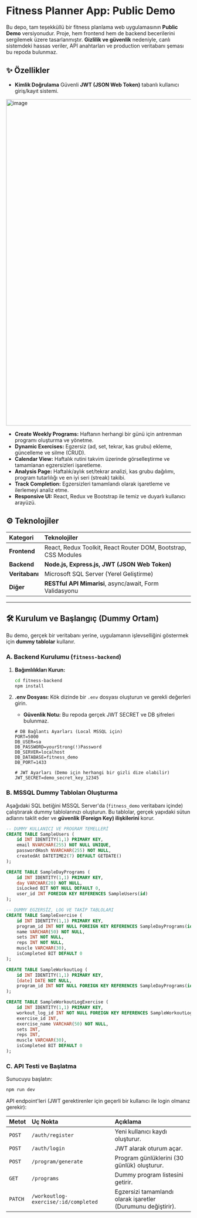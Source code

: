 

# Fitness Planner App: Public Demo

Bu depo, tam teşekküllü bir fitness planlama web uygulamasının **Public Demo** versiyonudur. Proje, hem frontend hem de backend becerilerini sergilemek üzere tasarlanmıştır. **Gizlilik ve güvenlik** nedeniyle, canlı sistemdeki hassas veriler, API anahtarları ve production veritabanı şeması bu repoda bulunmaz.

## ✨ Özellikler
  * **Kimlik Doğrulama** Güvenli **JWT (JSON Web Token)** tabanlı kullanıcı giriş/kayıt sistemi. 

  <img width="1899" height="890" alt="image" src="https://github.com/user-attachments/assets/98b92dfb-1fba-43e3-a218-f47b7c602fb2" />

  * **Create Weekly Programs:** Haftanın herhangi bir günü için antrenman programı oluşturma ve yönetme.
  * **Dynamic Exercises:** Egzersiz (ad, set, tekrar, kas grubu) ekleme, güncelleme ve silme (CRUD).
  * **Calendar View:** Haftalık rutini takvim üzerinde görselleştirme ve tamamlanan egzersizleri işaretleme.
  * **Analysis Page:** Haftalık/aylık set/tekrar analizi, kas grubu dağılımı, program tutarlılığı ve en iyi seri (streak) takibi.
  * **Track Completion:** Egzersizleri tamamlandı olarak işaretleme ve ilerlemeyi analiz etme.
  * **Responsive UI:** React, Redux ve Bootstrap ile temiz ve duyarlı kullanıcı arayüzü.
 

## ⚙️ Teknolojiler

| Kategori | Teknolojiler |
| :--- | :--- |
| **Frontend** | React, Redux Toolkit, React Router DOM, Bootstrap, CSS Modules |
| **Backend** | **Node.js, Express.js, JWT (JSON Web Token)** |
| **Veritabanı** | Microsoft SQL Server (Yerel Geliştirme) |
| **Diğer** | **RESTful API Mimarisi**, async/await, Form Validasyonu |

-----

## 🛠️ Kurulum ve Başlangıç (Dummy Ortam)

Bu demo, gerçek bir veritabanı yerine, uygulamanın işlevselliğini göstermek için **dummy tablolar** kullanır.

### A. Backend Kurulumu (`fitness-backend`)

1.  **Bağımlılıkları Kurun:**

    ```bash
    cd fitness-backend
    npm install
    ```

2.  **.env Dosyası:** Kök dizinde bir `.env` dosyası oluşturun ve gerekli değerleri girin.

      * **Güvenlik Notu:** Bu repoda gerçek JWT SECRET ve DB şifreleri bulunmaz.

    <!-- end list -->

    ```env
    # DB Bağlantı Ayarları (Local MSSQL için)
    PORT=5000
    DB_USER=sa
    DB_PASSWORD=yourStrong(!)Password
    DB_SERVER=localhost
    DB_DATABASE=fitness_demo
    DB_PORT=1433

    # JWT Ayarları (Demo için herhangi bir gizli dize olabilir)
    JWT_SECRET=demo_secret_key_12345
    ```

### B. MSSQL Dummy Tabloları Oluşturma

Aşağıdaki SQL betiğini MSSQL Server'da (`fitness_demo` veritabanı içinde) çalıştırarak dummy tablolarınızı oluşturun. Bu tablolar, gerçek yapıdaki sütun adlarını taklit eder ve **güvenlik (Foreign Key) ilişkilerini** korur.

```sql
-- DUMMY KULLANICI VE PROGRAM TEMELLERİ
CREATE TABLE SampleUsers (
    id INT IDENTITY(1,1) PRIMARY KEY,
    email NVARCHAR(255) NOT NULL UNIQUE,
    passwordHash NVARCHAR(255) NOT NULL,
    createdAt DATETIME2(7) DEFAULT GETDATE()
);

CREATE TABLE SampleDayPrograms (
    id INT IDENTITY(1,1) PRIMARY KEY,
    day VARCHAR(20) NOT NULL,
    isLocked BIT NOT NULL DEFAULT 0,
    user_id INT FOREIGN KEY REFERENCES SampleUsers(id) 
);

-- DUMMY EGZERSİZ, LOG VE TAKİP TABLOLARI
CREATE TABLE SampleExercise (
    id INT IDENTITY(1,1) PRIMARY KEY,
    program_id INT NOT NULL FOREIGN KEY REFERENCES SampleDayPrograms(id),
    name VARCHAR(50) NOT NULL,
    sets INT NOT NULL,
    reps INT NOT NULL,
    muscle VARCHAR(30),
    isCompleted BIT DEFAULT 0
);

CREATE TABLE SampleWorkoutLog (
    id INT IDENTITY(1,1) PRIMARY KEY,
    [date] DATE NOT NULL,
    program_id INT NOT NULL FOREIGN KEY REFERENCES SampleDayPrograms(id)
);

CREATE TABLE SampleWorkoutLogExercise (
    id INT IDENTITY(1,1) PRIMARY KEY,
    workout_log_id INT NOT NULL FOREIGN KEY REFERENCES SampleWorkoutLog(id),
    exercise_id INT, 
    exercise_name VARCHAR(50) NOT NULL,
    sets INT,
    reps INT,
    muscle VARCHAR(30),
    isCompleted BIT DEFAULT 0
);
```

### C. API Testi ve Başlatma

Sunucuyu başlatın:

```bash
npm run dev
```

API endpoint'leri (JWT gerektirenler için geçerli bir kullanıcı ile login olmanız gerekir):

| Metot | Uç Nokta | Açıklama |
| :--- | :--- | :--- |
| `POST` | `/auth/register` | Yeni kullanıcı kaydı oluşturur. |
| `POST` | `/auth/login` | JWT alarak oturum açar. |
| `POST` | `/program/generate` | Program günlüklerini (30 günlük) oluşturur. |
| `GET` | `/programs` | Dummy program listesini getirir. |
| `PATCH` | `/workoutlog-exercise/:id/completed` | Egzersizi tamamlandı olarak işaretler (Durumunu değiştirir). |
